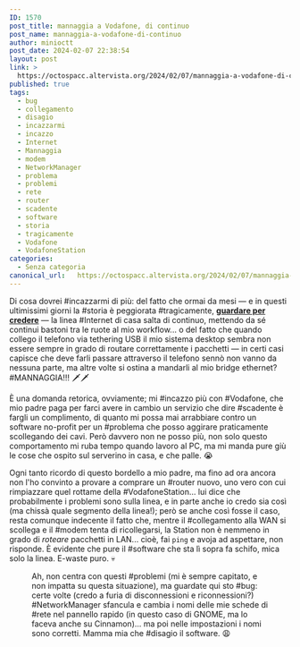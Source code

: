 ```yaml
---
ID: 1570
post_title: mannaggia a Vodafone, di continuo
post_name: mannaggia-a-vodafone-di-continuo
author: minioctt
post_date: 2024-02-07 22:38:54
layout: post
link: >
  https://octospacc.altervista.org/2024/02/07/mannaggia-a-vodafone-di-continuo/
published: true
tags:
  - bug
  - collegamento
  - disagio
  - incazzarmi
  - incazzo
  - Internet
  - Mannaggia
  - modem
  - NetworkManager
  - problema
  - problemi
  - rete
  - router
  - scadente
  - software
  - storia
  - tragicamente
  - Vodafone
  - VodafoneStation
categories:
  - Senza categoria
canonical_url:   https://octospacc.altervista.org/2024/02/07/mannaggia-a-vodafone-di-continuo/
---
```

<!-- wp:paragraph -->
<p>Di cosa dovrei #incazzarmi di più: del fatto che ormai da mesi — e in questi ultimissimi giorni la #storia è peggiorata #tragicamente, <a href="https://octospacc.altervista.org/wp-content/uploads/2024/02/image-7.png"><strong>guardare per credere</strong></a> — la linea #Internet di casa salta di continuo, mettendo da sé continui bastoni tra le ruote al mio workflow... o del fatto che quando collego il telefono via tethering USB il mio sistema desktop sembra non essere sempre in grado di routare correttamente i pacchetti — in certi casi capisce che deve farli passare attraverso il telefono sennò non vanno da nessuna parte, ma altre volte si ostina a mandarli al mio bridge ethernet? #MANNAGGIA!!! 🗡️🗡️</p>
<!-- /wp:paragraph -->

<!-- wp:paragraph -->
<p>È una domanda retorica, ovviamente; mi #incazzo più con #Vodafone, che mio padre paga per farci avere in cambio un servizio che dire #scadente è fargli un complimento, di quanto mi possa mai arrabbiare contro un software no-profit per un #problema che posso aggirare praticamente scollegando dei cavi. Però davvero non ne posso più, non solo questo comportamento mi ruba tempo quando lavoro al PC, ma mi manda pure giù le cose che ospito sul serverino in casa, e che palle. 😭️</p>
<!-- /wp:paragraph -->

<!-- wp:paragraph -->
<p>Ogni tanto ricordo di questo bordello a mio padre, ma fino ad ora ancora non l'ho convinto a provare a comprare un #router nuovo, uno vero con cui rimpiazzare quel rottame della #VodafoneStation... lui dice che probabilmente i problemi sono sulla linea, e in parte anche io credo sia così (ma chissà quale segmento della linea!); però se anche così fosse il caso, resta comunque indecente il fatto che, mentre il #collegamento alla WAN si scollega e il #modem tenta di ricollegarsi, la Station non è nemmeno in grado di <em>roteare</em> pacchetti in LAN... cioè, fai <code>ping</code> e avoja ad aspettare, non risponde. È evidente che pure il #software che sta lì sopra fa schifo, mica solo la linea. E-waste puro. 💀️</p>
<!-- /wp:paragraph -->

<!-- wp:paragraph -->
<p></p>
<!-- /wp:paragraph -->

<!-- wp:image {"id":1571,"sizeSlug":"full","linkDestination":"none"} -->
<figure class="wp-block-image size-full"><img src="{{site.cdnurl}}/assets/uploads/2024/02/image-6.png" alt="" class="wp-image-1571"/><figcaption class="wp-element-caption">Ah, non centra con questi #problemi (mi è sempre capitato, e non impatta su questa situazione), ma guardate qui sto #bug: certe volte (credo a furia di disconnessioni e riconnessioni?) #NetworkManager sfancula e cambia i nomi delle mie schede di #rete nel pannello rapido (in questo caso di GNOME, ma lo faceva anche su Cinnamon)... ma poi nelle impostazioni i nomi sono corretti. Mamma mia che #disagio il software. 😩️</figcaption></figure>
<!-- /wp:image -->